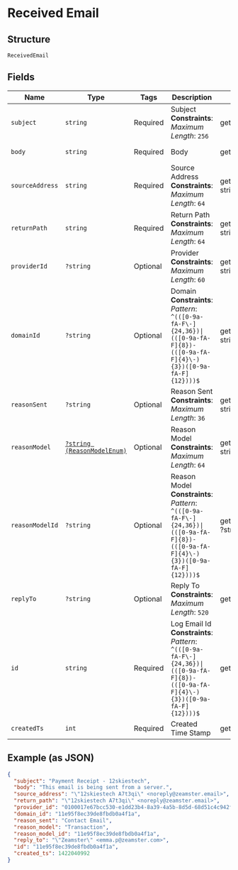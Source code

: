 
# Received Email

## Structure

`ReceivedEmail`

## Fields

| Name | Type | Tags | Description | Getter | Setter |
|  --- | --- | --- | --- | --- | --- |
| `subject` | `string` | Required | Subject<br>**Constraints**: *Maximum Length*: `256` | getSubject(): string | setSubject(string subject): void |
| `body` | `string` | Required | Body | getBody(): string | setBody(string body): void |
| `sourceAddress` | `string` | Required | Source Address<br>**Constraints**: *Maximum Length*: `64` | getSourceAddress(): string | setSourceAddress(string sourceAddress): void |
| `returnPath` | `string` | Required | Return Path<br>**Constraints**: *Maximum Length*: `64` | getReturnPath(): string | setReturnPath(string returnPath): void |
| `providerId` | `?string` | Optional | Provider<br>**Constraints**: *Maximum Length*: `60` | getProviderId(): ?string | setProviderId(?string providerId): void |
| `domainId` | `?string` | Optional | Domain<br>**Constraints**: *Pattern*: `^(([0-9a-fA-F\-]{24,36})\|(([0-9a-fA-F]{8})-(([0-9a-fA-F]{4}\-){3})([0-9a-fA-F]{12})))$` | getDomainId(): ?string | setDomainId(?string domainId): void |
| `reasonSent` | `?string` | Optional | Reason Sent<br>**Constraints**: *Maximum Length*: `36` | getReasonSent(): ?string | setReasonSent(?string reasonSent): void |
| `reasonModel` | [`?string (ReasonModelEnum)`](../../doc/models/reason-model-enum.md) | Optional | Reason Model<br>**Constraints**: *Maximum Length*: `64` | getReasonModel(): ?string | setReasonModel(?string reasonModel): void |
| `reasonModelId` | `?string` | Optional | Reason Model<br>**Constraints**: *Pattern*: `^(([0-9a-fA-F\-]{24,36})\|(([0-9a-fA-F]{8})-(([0-9a-fA-F]{4}\-){3})([0-9a-fA-F]{12})))$` | getReasonModelId(): ?string | setReasonModelId(?string reasonModelId): void |
| `replyTo` | `?string` | Optional | Reply To<br>**Constraints**: *Maximum Length*: `520` | getReplyTo(): ?string | setReplyTo(?string replyTo): void |
| `id` | `string` | Required | Log Email Id<br>**Constraints**: *Pattern*: `^(([0-9a-fA-F\-]{24,36})\|(([0-9a-fA-F]{8})-(([0-9a-fA-F]{4}\-){3})([0-9a-fA-F]{12})))$` | getId(): string | setId(string id): void |
| `createdTs` | `int` | Required | Created Time Stamp | getCreatedTs(): int | setCreatedTs(int createdTs): void |

## Example (as JSON)

```json
{
  "subject": "Payment Receipt - 12skiestech",
  "body": "This email is being sent from a server.",
  "source_address": "\"12skiestech A7t3qi\" <noreply@zeamster.email>",
  "return_path": "\"12skiestech A7t3qi\" <noreply@zeamster.email>",
  "provider_id": "0100017e67bcc530-e1dd23b4-8a39-4a5b-8d5d-68d51c4c942f-000000",
  "domain_id": "11e95f8ec39de8fbdb0a4f1a",
  "reason_sent": "Contact Email",
  "reason_model": "Transaction",
  "reason_model_id": "11e95f8ec39de8fbdb0a4f1a",
  "reply_to": "\"Zeamster\" <emma.p@zeamster.com>",
  "id": "11e95f8ec39de8fbdb0a4f1a",
  "created_ts": 1422040992
}
```

